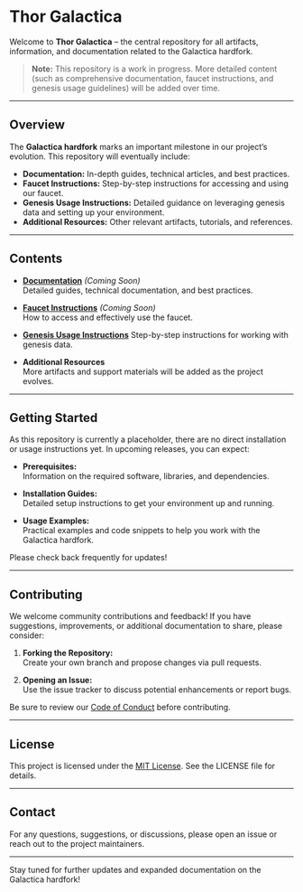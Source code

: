 # Thor Galactica

Welcome to **Thor Galactica** – the central repository for all artifacts, information, and documentation related to the Galactica hardfork.

> **Note:** This repository is a work in progress. More detailed content (such as comprehensive documentation, faucet instructions, and genesis usage guidelines) will be added over time.

---

## Overview

The **Galactica hardfork** marks an important milestone in our project’s evolution. This repository will eventually include:

- **Documentation:** In-depth guides, technical articles, and best practices.
- **Faucet Instructions:** Step-by-step instructions for accessing and using our faucet.
- **Genesis Usage Instructions:** Detailed guidance on leveraging genesis data and setting up your environment.
- **Additional Resources:** Other relevant artifacts, tutorials, and references.

---

## Contents

- **[Documentation](docs/README.md)** *(Coming Soon)*  
  Detailed guides, technical documentation, and best practices.
  
- **[Faucet Instructions](faucet.md)** *(Coming Soon)*  
  How to access and effectively use the faucet.
  
- **[Genesis Usage Instructions](genesis.md)** 
  Step-by-step instructions for working with genesis data.

- **Additional Resources**  
  More artifacts and support materials will be added as the project evolves.

---

## Getting Started

As this repository is currently a placeholder, there are no direct installation or usage instructions yet. In upcoming releases, you can expect:

- **Prerequisites:**  
  Information on the required software, libraries, and dependencies.

- **Installation Guides:**  
  Detailed setup instructions to get your environment up and running.

- **Usage Examples:**  
  Practical examples and code snippets to help you work with the Galactica hardfork.

Please check back frequently for updates!

---

## Contributing

We welcome community contributions and feedback! If you have suggestions, improvements, or additional documentation to share, please consider:

1. **Forking the Repository:**  
   Create your own branch and propose changes via pull requests.
   
2. **Opening an Issue:**  
   Use the issue tracker to discuss potential enhancements or report bugs.

Be sure to review our [Code of Conduct](CODE_OF_CONDUCT.md) before contributing.

---

## License

This project is licensed under the [MIT License](LICENSE). See the LICENSE file for details.

---

## Contact

For any questions, suggestions, or discussions, please open an issue or reach out to the project maintainers.

---

Stay tuned for further updates and expanded documentation on the Galactica hardfork!
